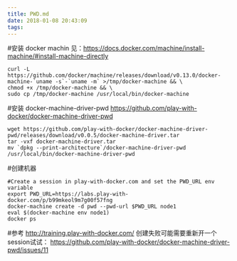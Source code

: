 ```yaml
---
title: PWD.md
date: 2018-01-08 20:43:09
tags:
---
```


#安装 docker machin
见：https://docs.docker.com/machine/install-machine/#install-machine-directly
```
curl -L https://github.com/docker/machine/releases/download/v0.13.0/docker-machine-`uname -s`-`uname -m` >/tmp/docker-machine && \
chmod +x /tmp/docker-machine && \
sudo cp /tmp/docker-machine /usr/local/bin/docker-machine
```

#安装 docker-machine-driver-pwd
https://github.com/play-with-docker/docker-machine-driver-pwd
```
wget https://github.com/play-with-docker/docker-machine-driver-pwd/releases/download/v0.0.5/docker-machine-driver.tar
tar -vxf docker-machine-driver.tar
mv `dpkg --print-architecture`/docker-machine-driver-pwd /usr/local/bin/docker-machine-driver-pwd
```
#创建机器

```
#Create a session in play-with-docker.com and set the PWD_URL env variable
export PWD_URL=https://labs.play-with-docker.com/p/b99mkeol9m7g00f57fng
docker-machine create -d pwd --pwd-url $PWD_URL node1
eval $(docker-machine env node1)
docker ps
```


#参考
http://training.play-with-docker.com/
创建失败可能需要重新开一个session试试： https://github.com/play-with-docker/docker-machine-driver-pwd/issues/11


